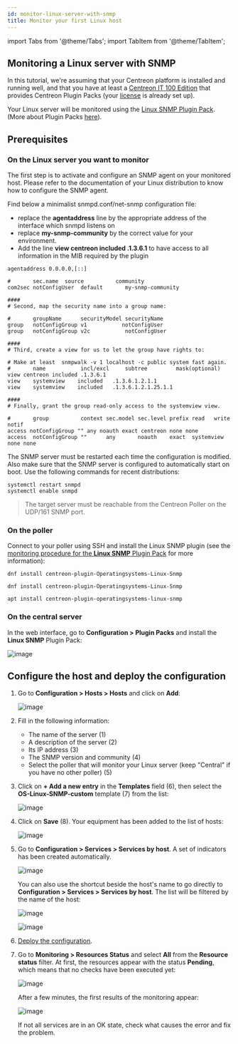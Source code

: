 ```yaml
---
id: monitor-linux-server-with-snmp
title: Monitor your first Linux host
---
```


import Tabs from '@theme/Tabs';
import TabItem from '@theme/TabItem';

## Monitoring a Linux server with SNMP

In this tutorial, we're assuming that your Centreon platform is installed and running well, and that you have at least a [Centreon IT 100 Edition](it100.md) that provides Centreon Plugin Packs (your [license](../administration/licenses.md) is already set up).

Your Linux server will be monitored using the [Linux SNMP Plugin Pack](/pp/integrations/plugin-packs/procedures/operatingsystems-linux-snmp). (More about Plugin Packs [here](../monitoring/pluginpacks.md)).

## Prerequisites

### On the Linux server you want to monitor

The first step is to activate and configure an SNMP agent on your monitored host.
Please refer to the documentation of your Linux distribution to know how to configure the SNMP agent.

Find below a minimalist snmpd.conf/net-snmp configuration file:

- replace the **agentaddress** line by the appropriate address of the interface which snmpd listens on
- replace **my-snmp-community** by the correct value for your environment.
- Add the line **view  centreon  included .1.3.6.1** to have access to all information in the MIB required by the plugin

```shell
agentaddress 0.0.0.0,[::]

#       sec.name  source          community
com2sec notConfigUser  default       my-snmp-community

####
# Second, map the security name into a group name:

#       groupName      securityModel securityName
group   notConfigGroup v1           notConfigUser
group   notConfigGroup v2c           notConfigUser

####
# Third, create a view for us to let the group have rights to:

# Make at least  snmpwalk -v 1 localhost -c public system fast again.
#       name           incl/excl     subtree         mask(optional)
view centreon included .1.3.6.1
view    systemview    included   .1.3.6.1.2.1.1
view    systemview    included   .1.3.6.1.2.1.25.1.1

####
# Finally, grant the group read-only access to the systemview view.

#       group          context sec.model sec.level prefix read   write  notif
access notConfigGroup "" any noauth exact centreon none none
access  notConfigGroup ""      any       noauth    exact  systemview none none

```

The SNMP server must be restarted each time the configuration is modified. Also make sure that the SNMP server is configured to automatically start on boot. Use the following commands for recent distributions:

```shell
systemctl restart snmpd
systemctl enable snmpd
```

> The target server must be reachable from the Centreon Poller on the UDP/161 SNMP port.

### On the poller

Connect to your poller using SSH and install the Linux SNMP plugin (see the [monitoring procedure for the **Linux SNMP** Plugin Pack](/pp/integrations/plugin-packs/procedures/operatingsystems-linux-snmp) for more information):

<Tabs groupId="sync">
<TabItem value="Alma / RHEL / Oracle Linux 8" label="Alma / RHEL / Oracle Linux 8">

``` shell
dnf install centreon-plugin-Operatingsystems-Linux-Snmp
```

</TabItem>
<TabItem value="Alma / RHEL / Oracle Linux 9" label="Alma / RHEL / Oracle Linux 9">

``` shell
dnf install centreon-plugin-Operatingsystems-Linux-Snmp
```

</TabItem>
<TabItem value="Debian 11" label="Debian 11">

```shell
apt install centreon-plugin-operatingsystems-linux-snmp
```

</TabItem>

</Tabs>

### On the central server

In the web interface, go to **Configuration > Plugin Packs** and install the **Linux SNMP** Plugin Pack:

   ![image](../assets/getting-started/quick_start_linux_0.gif)

## Configure the host and deploy the configuration

1. Go to **Configuration > Hosts > Hosts** and click on **Add**:

   ![image](../assets/getting-started/quick_start_linux_1.gif)

2. Fill in the following information:

   * The name of the server (1)
   * A description of the server (2)
   * Its IP address (3)
   * The SNMP version and community (4)
   * Select the poller that will monitor your Linux server (keep "Central" if you have no other poller) (5)

3. Click on **+ Add a new entry** in the **Templates** field (6), then select the **OS-Linux-SNMP-custom** template (7) from the list:

   ![image](../assets/getting-started/quick_start_linux_2.png)

4. Click on **Save** (8). Your equipment has been added to the list of hosts:

   ![image](../assets/getting-started/quick_start_linux_3.png)

5. Go to **Configuration > Services > Services by host**. A set of indicators has been created automatically.

   ![image](../assets/getting-started/quick_start_linux_4a.png)

   You can also use the shortcut beside the host's name to go directly to **Configuration > Services > Services by host**. The list will be filtered by the name of the host:

   ![image](../assets/getting-started/quick_start_linux_4b.png)

   ![image](../assets/getting-started/quick_start_linux_5.png)

6. [Deploy the configuration](../monitoring/monitoring-servers/deploying-a-configuration.md).

7. Go to **Monitoring > Resources Status** and select **All** from the **Resource status** filter. At first, the resources appear with the status **Pending**, which means that no checks have been executed yet:

   ![image](../assets/getting-started/quick_start_linux_6.png)

   After a few minutes, the first results of the monitoring appear:

   ![image](../assets/getting-started/quick_start_linux_7.png)

   If not all services are in an OK state, check what causes the error and fix the problem.
